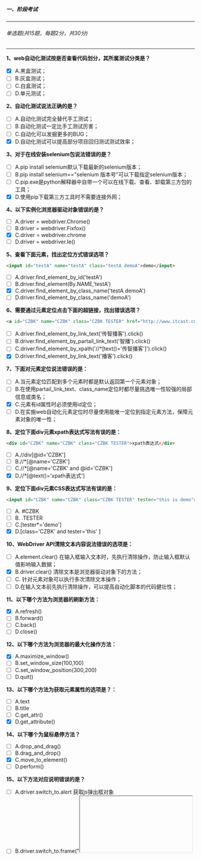 ##### 一、阶段考试

---

###### 单选题(共15题，每题2分，共30分)

---

**1、web自动化测试按是否查看代码划分，其所属测试分类是？**

- [x] A.黑盒测试；
- [ ] B.灰盒测试；
- [ ] C.白盒测试；
- [ ] D.单元测试；

**2、自动化测试说法正确的是？**

- [ ] A.自动化测试完全替代手工测试；
- [ ] B.自动化测试一定比手工测试厉害；
- [ ] C.自动化可以发掘更多的BUG；
- [x] D.自动化测试可以提高部分项目回归测试测试效率；

**3、对于在线安装selenium包说法错误的是？**

- [ ] A.pip install selenium默认下载最新的selenium版本；
- [ ] B.pip install selenium=="selenium 版本号"可以下载指定selenium版本；
- [ ] C.pip.exe是python解释器中自带一个可以在线下载、查看、卸载第三方包的工具；
- [x] D.使用pip下载第三方工具时不需要连接外网；

**4、以下实例化浏览器驱动对象错误的是？**

- [ ] A.driver = webdriver.Chrome()
- [ ] B.driver = webdriver.Fixfox()
- [x] C.driver = webdriver.chrome
- [ ] D.driver = webdriver.Ie()

**5、查看下面元素，找出定位方式错误选项？**

```html
<input id="testA" name="testA" class="testA demoA">demo</input>
```

- [ ] A.driver.find_element_by_id('testA')
- [ ] B.driver.find_element(By.NAME,'testA')
- [x] C.driver.find_element_by_class_name('testA demoA')
- [ ] D.driver.find_element_by_class_name('demoA')

**6、需要通过元素定位点击下面的超链接，找出错误选项？**

```html
<a id="CZBK" name="CZBK" class="CZBK TESTER" href="http://www.itcast.cn/">传智播客</a>
```

- [ ] A.driver.find_element_by_link_text('传智播客').click()
- [ ] B.driver.find_element_by_partail_link_text('智播').click()
- [ ] C.driver.find_element_by_xpath('//*[text()='传智播客']').click()
- [x] D.driver.find_element_by_link_text('播客').click()

**7、下面对元素定位说法错误的是：**

- [ ] A.当元素定位匹配到多个元素时都是默认返回第一个元素对象；
- [ ] B.在使用partail_link_text、class_name定位时都尽量挑选唯一性较强的局部信息或类名；
- [x] C.元素有id属性时必须使用id定位；
- [ ] D.在实施web自动化元素定位时尽量使用能唯一定位到指定元素方法，保障元素对象的唯一性；

**8、定位下面div元素xpath表达式写法有误的是：**

```html
<div id="CZBK" name="CZBK" class="CZBK TESTER">xpath表达式</div>
```

- [ ] A.//div[@id='CZBK']
- [ ] B.//*[@name='CZBK']
- [ ] C.//*[@name='CZBK' and @id='CZBK']
- [x] D.//*[@text()='xpath表达式']

**9、定位下面div元素CSS表达式写法有误的是：**

```html
<input id="CZBK" name="CZBK" class="CZBK TESTER" tester="this is demo">CSS表达式</div>
```

- [ ] A. #CZBK
- [ ] B. .TESTER
- [ ] C.[tester*='demo']
- [x] D.[class='CZBK' and tester='this' ]

**10、WebDriver API清除文本内容说法错误的选项是：**

- [ ] A.element.clear() 在输入框输入文本时，先执行清除操作，防止输入框默认值影响输入数据；
- [x] B.driver.clear() 清除文本是浏览器驱动对象下的方法；
- [ ] C. 针对元素对象可以执行多次清除文本操作；
- [ ] D.在输入文本前先执行清除操作，可以提高自动化脚本的代码健壮性；

**11、以下哪个方法为浏览器的刷新方法：**

- [x] A.refresh()
- [ ] B.forward()
- [ ] C.back()
- [ ] D.close()

**12、以下哪个方法为浏览器的最大化操作方法：**

- [x] A.maximize_window()
- [ ] B.set_window_size(100,100)
- [ ] C.set_window_position(300,200)
- [ ] D.quit()

**13、以下哪个方法为获取元素属性的选项是？：**

- [ ] A.text
- [ ] B.title
- [ ] C.get_attr()
- [x] D.get_attribute()

**14、以下哪个为鼠标悬停方法？**

- [ ] A.drop_and_drag()
- [ ] B.drag_and_drop()
- [x] C.move_to_element()
- [ ] D.perform()

**15、以下方法对应说明错误的是？**

- [ ] A.driver.switch_to.alert 获取js弹出框对象
- [ ] B.driver.switch_to.frame("<iframe>标签元素对象") 切换frame
- [ ] C.driver.switch_to.window(driver.window_handlers[-1])  切换最新窗口
- [x] D.driver. switch_to.default_content() 切换到子frame框架

---

###### 多选题(共10题，每题2分，共20分)

---

**1、下面哪些场景需要或者可以通过自动化进行测试？**

- [x] A.某web网站新上线抢购功能，在抢购开始后，出现系统经常崩溃的情况；
- [x] B.某web网站需要保障chrome、Firefox、ie8/9/10、360、Safari等多达10种浏览器能正常使用；
- [ ] C.某web网站首页广告图经常更换，且需要验证图片显示内容；
- [ ] D.某web网站界面交互、风格主题调整版本上线。

**2.通常情况下，挑选web自动化测试工具的依据有哪些？**

- [x] A.为了节省成本，优先挑选开源测试工具；
- [x] B.基于公司平台所需要支持浏览器种类，尽量挑选支持浏览器多的测试工具；
- [x] C.挑选市场上使用比较多的且功能比较强大的测试工具；
- [ ] D.在无基础的情况下挑选一款学习成本较大且不稳定的新测试工具；

**3、请选择出下面哪些项目不适合做web自动化？**

- [x] A.项目-1：某公司为了做广告宣传，发布了一个静态广告宣传页；
- [x] B.项目-2：某外包公司承接一个档案管理系统，项目整体周期为期1个月；
- [x] C.项目-3：某电商公司平台还未上线，在基础版本迭代过程中；
- [ ] D.项目-4：某公司平台已上线，主体业务流程已稳定，后续会陆续上线一些独立新功能；

**4.[多选]请选择定位下面的input元素的方式效果一样的选项：**

```html
<div class="navitems2 p" id="navitems5">
    <input id="testA" name="testA" value="all" class="selected">请输入</input>
</div>
```

- [x] A.driver.find_element_by_id("testA")   和  driver.find_element_by_class_name("selected")
- [ ] B.driver.find_element(By.XPATH,"//input") 和 driver.find_element_by_css_selector("div input")
- [x] C.driver.find_elements(By.CSS_SELECTOR,"#testA") 和 driver.find_element_by_name("testA")
- [ ] D.driver.find_element_by_xpath("//div[@class='p']/input") 和 driver.find_element_by_xpath("//input")

**5.[多选]以下关于driver.close()和driver.quit()区别说法正确的是：**

- [x] A.driver.quit()会关闭所相关的窗口，退出驱动；
- [x] B.driver.close()关闭当前窗口，如果当前打开的是最后一个窗口，则退出浏览器；
- [x] C.driver.close()当前打开的是最后一个窗口，则退出浏览器，但是浏览器驱动进程不会关闭；
- [ ] D.同一个浏览器驱动对象下面可以存再多个当前页面；

**6.[多选]关于显示等待下面说法错误的是:**

- [x] A.显示等待对该设置后所有元素定位都生效，都会执行等待过程；
- [ ] B.显示等待只针对其WebDriverWait(driver, 10, 1).until(lambda x: x.find_element_by_xxx("value")方法中所定位指定元素生效；
- [ ] C.显示等待在超过最大时长后如果未找到对应元素，则会抛出异常：NoSuchElementException；
- [ ] D.执行显示等待的方法如能定位到元素，最终返回的是元素对象；
- [x] E.显示等待需要导包WebDriverWait；

**7.[多选]针对下面的元素请选择下面frame切换正确做法：**

![](E:\课程\web自动化测试题库\course04\t-4.png)

```html
<body>
    <iframe id="login_frame" name="login_frame" height="100%" scrolling="no" width="100%" frameborder="0"></iframe>
    	<html>
            <head>...</head>
            <body>            
            	<div class="bottom hide" id="bottom_qlogin" style="display: block;">
                    <a class="link" id="switcher_plogin" href="javascript:void(0);" tabindex="8">帐号密码登录</a>   
                    <span class="dotted" id="docs_dotted">|</span> 
                    <a href="https://qzs.qq.com/qzone/v6/reg/index.html" class="link" target="_blank">注册新帐号</a>   
                    <span class="dotted">|</span> 
                    <a class="link" id="feedback_qlogin" href="https://support.qq.com/products/14800" target="_blank">意见反馈</a>  
                 </div>
            </body>
    	</html>
</body>
```

- [ ] ```python
  
  ```
  # 点击账户密码登陆
  driver.switch_to.frame(driver.find_element_by_id('login_frame'))
  driver.find_element_by_id("switcher_plogin").click
  ```

- [ ] ```python
  # 点击注册新账户
  driver.find_element_by_xpath("//*[text()='注册新账号']")
  ```

- [ ] ```python
  
  ```
  # 点击账户密码登陆
  driver.switch_to.frame(driver.find_element(By.NAME,'login_frame'))
  driver.find_element_by_css_selector("#switcher_plogin").click
  ```

- [ ] ```python
  # 点击意见反馈
  driver.switch_to_frame(driver.find_element_by_css_selector("#login_frame"))
  driver.find_element_by_id("feedback_qlogin").click
  ```

**8.[多选]以下对于fixture理解正确选项是：**

- [ ] A.对测试用例环境的初始化和销毁表示一个fixture；
- [x] B.fixture通过不同的控制级别来决定初始化和销毁动作的作用范围；
- [x] C.unittest提供了3种不同的fixutre控制级别:模块级别、类级别、方法级别；
- [x] D.通过fixture可以更好的组织测试用例执行，减少部分代码冗余；

**9.[多选]以下对于fixture理解正确选项是：**

- [ ] A.对测试用例环境的初始化和销毁表示一个fixture；
- [ ] B.fixture通过不同的控制级别来决定初始化和销毁动作的作用范围；
- [ ] C.unittest提供了3种不同的fixutre控制级别:模块级别、类级别、方法级别；
- [ ] D.通过fixture可以更好的组织测试用例执行，减少部分代码冗余；

**10.[多选]下面对于多窗口描述错误的是：**

- [ ] A.使用自动化脚本打开浏览器某页面后，对页面某业务功能按钮执行了点击事件，触发了新的页面窗口打开，可以直接对新页面窗口的元素进行操作；
- [x] B.selenium通过句柄来实现driver传递；
- [ ] C.句柄:handler，是浏览器窗口的唯一标识码；每个句柄可以对应一个页面对象。
- [ ] D.使用自动化脚本打开浏览器某页面后，对页面某业务功能按钮执行了点击事件，触发了页面刷新，也需要做窗口切换。

---

###### 填空题(共10题，每题2分，共20分)

---

1. **PO模式分为:**[    ]  [    ] [    ] 层；
2. **Unittest核心组件:**[   unittest.testcase ]、[     unittest.testsuite]、[ unittest.testloader    ]、[ fixture ]、[  texttestrunner  ]；
3. **使用Unittest组织测试用例，测试类必须继承** [   unittest.testcase   ]，**测试方法名必须以** [   test ] **开头**；
4. **driver.add_cookie() 添加cookie的方法中传递参数为字典对象，必须包含**  [  "name":"参数","values":"参数"  ];
5. **selenium3.0包含3大核心组件为：**[    ]、[    ]、[    ]；
6. **json文件中的布尔值为：**[  true  ]、[ false   ]；
7. **快捷导包快捷键：**[  alt+enter  ]，**快捷查看方法内部实现代码快捷键：**[  ctrl+鼠标左键  ]；
8. **下拉框对象实例化方法：**[  select = Select(element)  ]；
9. **定义类方法的装饰器：**[@classmethod    ]；
10. **Fixture控制级别包含：**[  方法级别def setUp,,,def   tearDown  ]、[ 类级别def setUpClass,,,def   tearDownClass    ]、[   模块级别 ]**三种**；

---

###### 代码题(30分，参数化数据代码行9分，其它代码行每行1分)

---

**1.针对下面登陆窗口以及html代码编写测试用例，要求如下：**

```python
1.使用unittest组织测试用例；
2.测试三种登陆异常情况，自选场景，需要使用数据驱动技术；
3.引入fixture只打开一次浏览器，3个测试用例运行完之后关闭浏览器；
4.增加断言；
5.使用日志模块打印参数化数据；
6.使用PO封装界面；
"""
注：验证码默认为123456
"""
```

![](E:\课程\web自动化测试题库\阶段考试题\t-a.png)

```html
<!--核心元素如下-->
<html>
    <body>
        <iframe id="testA"/>
        	<..这里中间元素忽略...>
            <input id='username' name='username' value='q'>请输入用户名</input>
        	<input id='password' name='password' value='c'>请输入密码</input>
    		<input id='verify_code' name='code' value='e'>请输入验证码</input>
			<button id='submit' name='button' value='c'>登陆</button>
    </body>
</html>
```

```python
"""
1.出现异常会弹出自定义弹出框，元素信息为：
<div id='msg' name='msg' value='d'>动态错误提示信息</input>	
动态的错误提示信息含：
  请输入账户信息！
  请输入密码！
  账户信息不存在！
  密码错误，请重新输入！
  请输入验证码！
  验证码错误！
  ......
2.有效账户信息为：15800000001   密码123456
3.地址信息为：http://www.test_login.com
"""
```

```python

```

